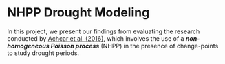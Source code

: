 # NHPP Drought Modeling
In this project, we present our findings from evaluating the research conducted by [Achcar et al. (2016)]([https://tiny.cc/zulcvz](https://www.researchgate.net/publication/299355797_Use_of_non-homogeneous_Poisson_process_NHPP_in_presence_of_change-points_to_analyze_drought_periods_a_case_study_in_Brazil)https://www.researchgate.net/publication/299355797_Use_of_non-homogeneous_Poisson_process_NHPP_in_presence_of_change-points_to_analyze_drought_periods_a_case_study_in_Brazil), which involves the use of a ***non-homogeneous Poisson process*** (NHPP) in the presence of change-points to study drought periods.
